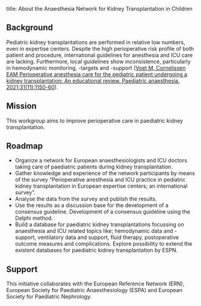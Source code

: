 title: About the Anaesthesia Network for Kidney Transplantation in Children

## Background
Pediatric kidney transplantations are performed in relative low numbers, even in expertise centers. Despite the high perioperative risk profile of both patient and procedure, international guidelines for anesthesia and ICU care are lacking. Furthermore, local guidelines show inconsistence, particularly in hemodynamic monitoring, -targets and -support ([Voet M, Cornelissen EAM Perioperative anesthesia care for the pediatric patient undergoing a kidney transplantation: An educational review. Paediatric anaesthesia. 2021;31(11):1150-60](https://doi.org/10.1111/pan.14271)). 

## Mission
This workgroup aims to improve perioperative care in paediatric kidney transplantation.

## Roadmap
* Organize a network for European anaesthesiologists and ICU doctors taking care of paediatric patients during kidney transplantation.
* Gather knowledge and experience of the network participants by means of the survey “Perioperative anesthesia and ICU practice in pediatric kidney transplantation in European expertise centers; an international survey”.
* Analyse the data from the survey and publish the results.
* Use the results as a discussion base for the development of a consensus guideline. Development of a consensus guideline using the Delphi method.
* Build a database for paediatric kidney transplantations focussing on anaesthesia and ICU related topics like; hemodynamic data and -support, ventilatory data and support, fluid therapy, postoperative outcome measures and complications. Explore possibility to extend the existent databases for paediatric kidney transplantation by ESPN.

## Support
This initiative collaborates with the European Reference Network (ERN), European Society for Paediatric Anaesthesiology (ESPA) and European Society for Paediatric Nephrology.